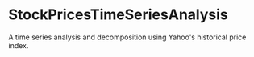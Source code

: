 # StockPricesTimeSeriesAnalysis
A time series analysis and decomposition using Yahoo's historical price index.
